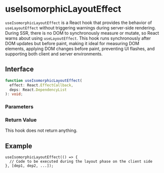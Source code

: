 # useIsomorphicLayoutEffect

`useIsomorphicLayoutEffect` is a React hook that provides the behavior of `useLayoutEffect` without triggering warnings during server-side rendering. During SSR, there is no DOM to synchronously measure or mutate, so React warns about using `useLayoutEffect`. This hook runs synchronously after DOM updates but before paint, making it ideal for measuring DOM elements, applying DOM changes before paint, preventing UI flashes, and supporting both client and server environments.

## Interface

```ts
function useIsomorphicLayoutEffect(
  effect: React.EffectCallback,
  deps: React.DependencyList
): void;
```

### Parameters

<Interface
  required
  name="effect"
  type="React.EffectCallback"
  description="The effect function."
/>

<Interface
  name="deps"
  type="React.DependencyList"
  description="An optional array of dependencies."
/>

### Return Value

This hook does not return anything.

## Example

```tsx
useIsomorphicLayoutEffect(() => {
  // Code to be executed during the layout phase on the client side
}, [dep1, dep2, ...]);
```
